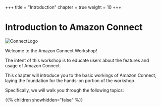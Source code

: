 +++
title = "Introduction"
chapter = true
weight = 10
+++

# Introduction to Amazon Connect

![ConnectLogo](/images/landing-page/connect_logo.png)


Welcome to the Amazon Connect Workshop!

The intent of this workshop is to educate users about the features and usage of Amazon Connect.

This chapter will introduce you to the basic workings of Amazon Connect, laying the foundation for the hands-on portion of the workshop.

Specifically, we will walk you through the following topics:

{{% children showhidden="false" %}}